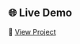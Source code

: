## 🌐 Live Demo

🔗 [View Project](https://tejaschorge.github.io/Html-css-ui-library/Rotating-Plates)

